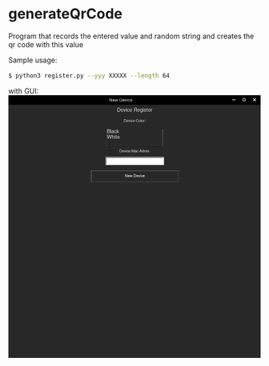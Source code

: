 # generateQrCode

Program that records the entered value and random string and creates the qr code with this value

Sample usage:
```sh
$ python3 register.py --yyy XXXXX --length 64
```
with GUI:
![TK GUI](https://raw.githubusercontent.com/AHakan/generateQrCode/master/screenshot.png)
